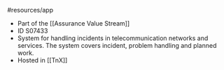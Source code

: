 #resources/app 

* Part of the [[Assurance Value Stream]]
* ID S07433
* System for handling incidents in telecommunication networks and services. The system covers incident, problem handling and planned work.
* Hosted in [[TnX]]